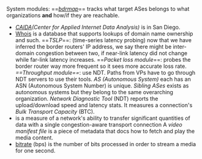 System modules:
==[_bdrmap_](https://www.caida.org/catalog/datasets/bdrmap_dataset/)== tracks what target ASes belongs to what organizations **and** how/if they are reachable.
- _[CAIDA](https://www.caida.org/)(Center for Applied Internet Data Analysis)_ is in San Diego. 
- [Whois](https://www.whois.com/whois/) is a database that supports lookups of domain name ownership and such. 
==_TSLP_==: (time-series latency probing) now that we have inferred the border routers' IP address, we say there might be inter-domain congestion between two, if near-link latency did not change while far-link latency increases.
==_Packet loss module_==: probes the border router way more frequent so it sees more accurate loss rate.
_==Throughput module==_: use NDT. Paths from VPs have to go through NDT servers to use their tools. 
_AS (Autonomous System)_ each has an ASN (Autonomous System Number) is unique. 
_Sibling ASes_ exists as autonomous systems but they belong to the same overarching organization.
_Network Diagnostic Tool_ (NDT) reports the upload/download speed and latency stats. It measures a connection's _Bulk Transport Capacity_ (BTC). 
- is a measure of a network's ability to transfer significant quantities of data with a single congestion-aware transport connection
A _video manifest file_ is a piece of metadata that docs how to fetch and play the media content. 
- [bitrate](https://www.reddit.com/r/letsplay/comments/5i1agx/what_is_bitrate_and_is_it_better_higher_or_lower/) (bps) is the number of bits processed in order to stream a media for one second.
